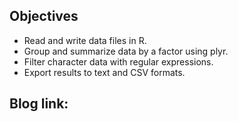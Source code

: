 ## Objectives
- Read and write data files in R.
- Group and summarize data by a factor using plyr.
- Filter character data with regular expressions.
- Export results to text and CSV formats.

## Blog link:
